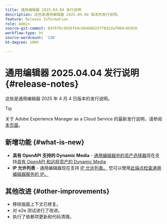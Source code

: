 ```yaml
---
title: 通用编辑器 2025.04.04 发行说明
description: 这些是通用编辑器 2025.04.04 版本的发行说明。
feature: Release Information
role: Admin
source-git-commit: 6976f0c9926fb4cb64b0b2d7f8d2daf004c6b936
workflow-type: ht
source-wordcount: '126'
ht-degree: 100%

---
```



# 通用编辑器 2025.04.04 发行说明 {#release-notes}

这些是通用编辑器 2025 年 4 月 4 日版本的发行说明。

>[!TIP]
>
>关于 Adobe Experience Manager as a Cloud Service 的最新发行说明，请参阅[本页面](/help/release-notes/release-notes-cloud/release-notes-current.md)。

## 新增功能 {#what-is-new}

* **具有 OpenAPI 支持的 Dynamic Media** - [通用编辑器中的资产选择器](/help/assets/overview-asset-selector.md#repository-switcher)现在支持[具有 OpenAPI 和远程资产的 Dynamic Media](/help/assets/integrate-remote-approved-assets-with-sites.md)
* **IP 允许列表** - 通用编辑器现在支持 [IP 允许列表。](/help/implementing/cloud-manager/ip-allow-lists/introduction.md#universal-editor) 您可以使用[此端点检查通用编辑器服务的 IP。](http://universal-editor-service.adobe.io/ip-ranges)

## 其他改进 {#other-improvements}

* 移除版面上下文已修复。
* 对 e2e 测试进行了改进。
* 执行了依赖项更新和代码清理。
